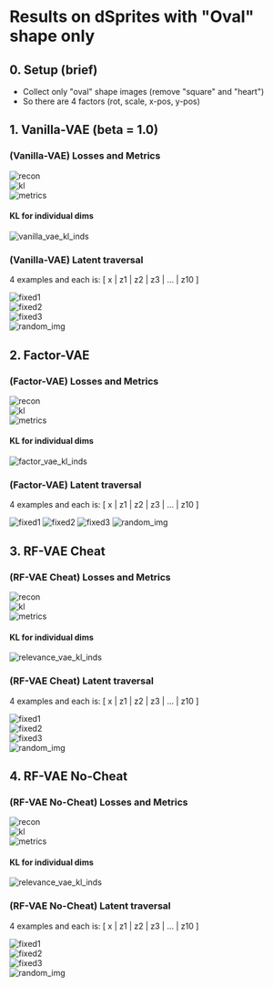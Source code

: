 # Results on dSprites with "Oval" shape only

## 0. Setup (brief)
- Collect only "oval" shape images (remove "square" and "heart")
- So there are 4 factors (rot, scale, x-pos, y-pos)


## 1. Vanilla-VAE (beta = 1.0)

### (Vanilla-VAE) Losses and Metrics

![recon](https://user-images.githubusercontent.com/44901665/49293764-111df500-f47f-11e8-9c60-1b96d3433057.png)<br />
![kl](https://user-images.githubusercontent.com/44901665/49293768-1418e580-f47f-11e8-940f-9828ef088f8a.png)<br />
![metrics](https://user-images.githubusercontent.com/44901665/49293771-15e2a900-f47f-11e8-8c66-3ab1b54a2fd4.png)<br />

#### KL for individual dims
![vanilla_vae_kl_inds](https://user-images.githubusercontent.com/44901665/49304200-9f06d980-f499-11e8-8ddc-6dae67a4bc65.png)

### (Vanilla-VAE) Latent traversal

  4 examples and each is:
  [ x | z1 | z2 | z3 | ... | z10 ]

![fixed1](https://user-images.githubusercontent.com/44901665/49293799-2004a780-f47f-11e8-85ac-459ddb62941a.gif)<br />
![fixed2](https://user-images.githubusercontent.com/44901665/49293817-2d219680-f47f-11e8-89ab-b32593ae4857.gif)<br />
![fixed3](https://user-images.githubusercontent.com/44901665/49293821-301c8700-f47f-11e8-8b3a-7c01c93510fa.gif)<br />
![random_img](https://user-images.githubusercontent.com/44901665/49293823-327ee100-f47f-11e8-9665-bc4babbf4be3.gif)<br />



## 2. Factor-VAE 

### (Factor-VAE) Losses and Metrics

![recon](https://user-images.githubusercontent.com/44901665/49294464-08c6b980-f481-11e8-8f80-1a11268ea13c.png)<br />
![kl](https://user-images.githubusercontent.com/44901665/49294468-09f7e680-f481-11e8-8cc8-c15de7bcccee.png)<br />
![metrics](https://user-images.githubusercontent.com/44901665/49294470-0b291380-f481-11e8-9a1a-c96ac8979b85.png)<br />

#### KL for individual dims
![factor_vae_kl_inds](https://user-images.githubusercontent.com/44901665/49304139-767edf80-f499-11e8-9e21-7cf87a459837.png)

### (Factor-VAE) Latent traversal

  4 examples and each is:
  [ x | z1 | z2 | z3 | ... | z10 ]
  
![fixed1](https://user-images.githubusercontent.com/44901665/49294480-10865e00-f481-11e8-9c59-5ea2c075ae77.gif)
![fixed2](https://user-images.githubusercontent.com/44901665/49294484-12e8b800-f481-11e8-94b6-436704389c52.gif)
![fixed3](https://user-images.githubusercontent.com/44901665/49294490-154b1200-f481-11e8-842b-17ebffd011e2.gif)
![random_img](https://user-images.githubusercontent.com/44901665/49294497-17ad6c00-f481-11e8-9f61-bcab054b6c62.gif)




## 3. RF-VAE Cheat <!--(Our) Relevance-VAE (aka "split model") -->

### (RF-VAE Cheat) Losses and Metrics

![recon](https://user-images.githubusercontent.com/44901665/49294133-16c80a80-f480-11e8-89c3-0cb387010d0c.png)<br />
![kl](https://user-images.githubusercontent.com/44901665/49294137-1760a100-f480-11e8-83e6-5dd8bf9af33e.png)<br />
![metrics](https://user-images.githubusercontent.com/44901665/49294138-192a6480-f480-11e8-8602-f33ccf5aa476.png)<br />

#### KL for individual dims
![relevance_vae_kl_inds](https://user-images.githubusercontent.com/44901665/49304005-34559e00-f499-11e8-9bc0-1fe3332f940f.png)

### (RF-VAE Cheat) Latent traversal

  4 examples and each is:
  [ x | z1 | z2 | z3 | ... | z10 ]

![fixed1](https://user-images.githubusercontent.com/44901665/49294150-25162680-f480-11e8-99ad-b4b1be79b005.gif)<br />
![fixed2](https://user-images.githubusercontent.com/44901665/49294153-27788080-f480-11e8-9bc9-2a072e88a772.gif)<br />
![fixed3](https://user-images.githubusercontent.com/44901665/49294163-29dada80-f480-11e8-845f-796abc588f32.gif)<br />
![random_img](https://user-images.githubusercontent.com/44901665/49294165-2ba49e00-f480-11e8-8c1c-6583e7033e32.gif)<br />

<!-- ** when z_j goes from -6 to +6 (instead of [-3,+3]):
![fixed1](https://user-images.githubusercontent.com/44901665/49304496-7e8b4f00-f49a-11e8-859a-e909aaffc830.gif)
![fixed2](https://user-images.githubusercontent.com/44901665/49304498-82b76c80-f49a-11e8-95d0-f5c94d9bc8b3.gif)
![fixed3](https://user-images.githubusercontent.com/44901665/49304500-85b25d00-f49a-11e8-8cc3-bb99a5ff0857.gif)
![random_img](https://user-images.githubusercontent.com/44901665/49304503-88ad4d80-f49a-11e8-91af-776bfaafdcf4.gif)
-->


## 4. RF-VAE No-Cheat 

### (RF-VAE No-Cheat) Losses and Metrics

![recon](https://user-images.githubusercontent.com/44901665/49294133-16c80a80-f480-11e8-89c3-0cb387010d0c.png)<br />
![kl](https://user-images.githubusercontent.com/44901665/49294137-1760a100-f480-11e8-83e6-5dd8bf9af33e.png)<br />
![metrics](https://user-images.githubusercontent.com/44901665/49294138-192a6480-f480-11e8-8602-f33ccf5aa476.png)<br />

#### KL for individual dims
![relevance_vae_kl_inds](https://user-images.githubusercontent.com/44901665/49304005-34559e00-f499-11e8-9bc0-1fe3332f940f.png)

### (RF-VAE No-Cheat) Latent traversal

  4 examples and each is:
  [ x | z1 | z2 | z3 | ... | z10 ]

![fixed1](https://user-images.githubusercontent.com/44901665/49294150-25162680-f480-11e8-99ad-b4b1be79b005.gif)<br />
![fixed2](https://user-images.githubusercontent.com/44901665/49294153-27788080-f480-11e8-9bc9-2a072e88a772.gif)<br />
![fixed3](https://user-images.githubusercontent.com/44901665/49294163-29dada80-f480-11e8-845f-796abc588f32.gif)<br />
![random_img](https://user-images.githubusercontent.com/44901665/49294165-2ba49e00-f480-11e8-8c1c-6583e7033e32.gif)<br />

